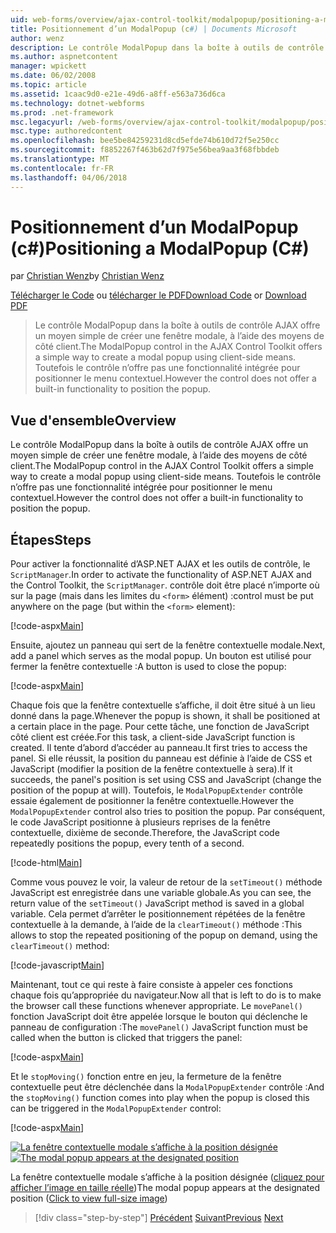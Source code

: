 ```yaml
---
uid: web-forms/overview/ajax-control-toolkit/modalpopup/positioning-a-modalpopup-cs
title: Positionnement d’un ModalPopup (c#) | Documents Microsoft
author: wenz
description: Le contrôle ModalPopup dans la boîte à outils de contrôle AJAX offre un moyen simple de créer une fenêtre modale, à l’aide des moyens de côté client. Toutefois le contrôle n’offre pas un...
ms.author: aspnetcontent
manager: wpickett
ms.date: 06/02/2008
ms.topic: article
ms.assetid: 1caac9d0-e21e-49d6-a8ff-e563a736d6ca
ms.technology: dotnet-webforms
ms.prod: .net-framework
msc.legacyurl: /web-forms/overview/ajax-control-toolkit/modalpopup/positioning-a-modalpopup-cs
msc.type: authoredcontent
ms.openlocfilehash: bee5be84259231d8cd5efde74b610d72f5e250cc
ms.sourcegitcommit: f8852267f463b62d7f975e56bea9aa3f68fbbdeb
ms.translationtype: MT
ms.contentlocale: fr-FR
ms.lasthandoff: 04/06/2018
---
```

<a name="positioning-a-modalpopup-c"></a><span data-ttu-id="70b46-104">Positionnement d’un ModalPopup (c#)</span><span class="sxs-lookup"><span data-stu-id="70b46-104">Positioning a ModalPopup (C#)</span></span>
====================
<span data-ttu-id="70b46-105">par [Christian Wenz](https://github.com/wenz)</span><span class="sxs-lookup"><span data-stu-id="70b46-105">by [Christian Wenz](https://github.com/wenz)</span></span>

<span data-ttu-id="70b46-106">[Télécharger le Code](http://download.microsoft.com/download/2/4/0/24052038-f942-4336-905b-b60ae56f0dd5/ModalPopup4.cs.zip) ou [télécharger le PDF](http://download.microsoft.com/download/b/6/a/b6ae89ee-df69-4c87-9bfb-ad1eb2b23373/modalpopup4CS.pdf)</span><span class="sxs-lookup"><span data-stu-id="70b46-106">[Download Code](http://download.microsoft.com/download/2/4/0/24052038-f942-4336-905b-b60ae56f0dd5/ModalPopup4.cs.zip) or [Download PDF](http://download.microsoft.com/download/b/6/a/b6ae89ee-df69-4c87-9bfb-ad1eb2b23373/modalpopup4CS.pdf)</span></span>

> <span data-ttu-id="70b46-107">Le contrôle ModalPopup dans la boîte à outils de contrôle AJAX offre un moyen simple de créer une fenêtre modale, à l’aide des moyens de côté client.</span><span class="sxs-lookup"><span data-stu-id="70b46-107">The ModalPopup control in the AJAX Control Toolkit offers a simple way to create a modal popup using client-side means.</span></span> <span data-ttu-id="70b46-108">Toutefois le contrôle n’offre pas une fonctionnalité intégrée pour positionner le menu contextuel.</span><span class="sxs-lookup"><span data-stu-id="70b46-108">However the control does not offer a built-in functionality to position the popup.</span></span>


## <a name="overview"></a><span data-ttu-id="70b46-109">Vue d'ensemble</span><span class="sxs-lookup"><span data-stu-id="70b46-109">Overview</span></span>

<span data-ttu-id="70b46-110">Le contrôle ModalPopup dans la boîte à outils de contrôle AJAX offre un moyen simple de créer une fenêtre modale, à l’aide des moyens de côté client.</span><span class="sxs-lookup"><span data-stu-id="70b46-110">The ModalPopup control in the AJAX Control Toolkit offers a simple way to create a modal popup using client-side means.</span></span> <span data-ttu-id="70b46-111">Toutefois le contrôle n’offre pas une fonctionnalité intégrée pour positionner le menu contextuel.</span><span class="sxs-lookup"><span data-stu-id="70b46-111">However the control does not offer a built-in functionality to position the popup.</span></span>

## <a name="steps"></a><span data-ttu-id="70b46-112">Étapes</span><span class="sxs-lookup"><span data-stu-id="70b46-112">Steps</span></span>

<span data-ttu-id="70b46-113">Pour activer la fonctionnalité d’ASP.NET AJAX et les outils de contrôle, le `ScriptManager`.</span><span class="sxs-lookup"><span data-stu-id="70b46-113">In order to activate the functionality of ASP.NET AJAX and the Control Toolkit, the `ScriptManager`.</span></span> <span data-ttu-id="70b46-114">contrôle doit être placé n’importe où sur la page (mais dans les limites du `<form>` élément) :</span><span class="sxs-lookup"><span data-stu-id="70b46-114">control must be put anywhere on the page (but within the `<form>` element):</span></span>

[!code-aspx[Main](positioning-a-modalpopup-cs/samples/sample1.aspx)]

<span data-ttu-id="70b46-115">Ensuite, ajoutez un panneau qui sert de la fenêtre contextuelle modale.</span><span class="sxs-lookup"><span data-stu-id="70b46-115">Next, add a panel which serves as the modal popup.</span></span> <span data-ttu-id="70b46-116">Un bouton est utilisé pour fermer la fenêtre contextuelle :</span><span class="sxs-lookup"><span data-stu-id="70b46-116">A button is used to close the popup:</span></span>

[!code-aspx[Main](positioning-a-modalpopup-cs/samples/sample2.aspx)]

<span data-ttu-id="70b46-117">Chaque fois que la fenêtre contextuelle s’affiche, il doit être situé à un lieu donné dans la page.</span><span class="sxs-lookup"><span data-stu-id="70b46-117">Whenever the popup is shown, it shall be positioned at a certain place in the page.</span></span> <span data-ttu-id="70b46-118">Pour cette tâche, une fonction de JavaScript côté client est créée.</span><span class="sxs-lookup"><span data-stu-id="70b46-118">For this task, a client-side JavaScript function is created.</span></span> <span data-ttu-id="70b46-119">Il tente d’abord d’accéder au panneau.</span><span class="sxs-lookup"><span data-stu-id="70b46-119">It first tries to access the panel.</span></span> <span data-ttu-id="70b46-120">Si elle réussit, la position du panneau est définie à l’aide de CSS et JavaScript (modifier la position de la fenêtre contextuelle à sera).</span><span class="sxs-lookup"><span data-stu-id="70b46-120">If it succeeds, the panel's position is set using CSS and JavaScript (change the position of the popup at will).</span></span> <span data-ttu-id="70b46-121">Toutefois, le `ModalPopupExtender` contrôle essaie également de positionner la fenêtre contextuelle.</span><span class="sxs-lookup"><span data-stu-id="70b46-121">However the `ModalPopupExtender` control also tries to position the popup.</span></span> <span data-ttu-id="70b46-122">Par conséquent, le code JavaScript positionne à plusieurs reprises de la fenêtre contextuelle, dixième de seconde.</span><span class="sxs-lookup"><span data-stu-id="70b46-122">Therefore, the JavaScript code repeatedly positions the popup, every tenth of a second.</span></span>

[!code-html[Main](positioning-a-modalpopup-cs/samples/sample3.html)]

<span data-ttu-id="70b46-123">Comme vous pouvez le voir, la valeur de retour de la `setTimeout()` méthode JavaScript est enregistrée dans une variable globale.</span><span class="sxs-lookup"><span data-stu-id="70b46-123">As you can see, the return value of the `setTimeout()` JavaScript method is saved in a global variable.</span></span> <span data-ttu-id="70b46-124">Cela permet d’arrêter le positionnement répétées de la fenêtre contextuelle à la demande, à l’aide de la `clearTimeout()` méthode :</span><span class="sxs-lookup"><span data-stu-id="70b46-124">This allows to stop the repeated positioning of the popup on demand, using the `clearTimeout()` method:</span></span>

[!code-javascript[Main](positioning-a-modalpopup-cs/samples/sample4.js)]

<span data-ttu-id="70b46-125">Maintenant, tout ce qui reste à faire consiste à appeler ces fonctions chaque fois qu’appropriée du navigateur.</span><span class="sxs-lookup"><span data-stu-id="70b46-125">Now all that is left to do is to make the browser call these functions whenever appropriate.</span></span> <span data-ttu-id="70b46-126">Le `movePanel()` fonction JavaScript doit être appelée lorsque le bouton qui déclenche le panneau de configuration :</span><span class="sxs-lookup"><span data-stu-id="70b46-126">The `movePanel()` JavaScript function must be called when the button is clicked that triggers the panel:</span></span>

[!code-aspx[Main](positioning-a-modalpopup-cs/samples/sample5.aspx)]

<span data-ttu-id="70b46-127">Et le `stopMoving()` fonction entre en jeu, la fermeture de la fenêtre contextuelle peut être déclenchée dans la `ModalPopupExtender` contrôle :</span><span class="sxs-lookup"><span data-stu-id="70b46-127">And the `stopMoving()` function comes into play when the popup is closed this can be triggered in the `ModalPopupExtender` control:</span></span>

[!code-aspx[Main](positioning-a-modalpopup-cs/samples/sample6.aspx)]


<span data-ttu-id="70b46-128">[![La fenêtre contextuelle modale s’affiche à la position désignée](positioning-a-modalpopup-cs/_static/image2.png)](positioning-a-modalpopup-cs/_static/image1.png)</span><span class="sxs-lookup"><span data-stu-id="70b46-128">[![The modal popup appears at the designated position](positioning-a-modalpopup-cs/_static/image2.png)](positioning-a-modalpopup-cs/_static/image1.png)</span></span>

<span data-ttu-id="70b46-129">La fenêtre contextuelle modale s’affiche à la position désignée ([cliquez pour afficher l’image en taille réelle](positioning-a-modalpopup-cs/_static/image3.png))</span><span class="sxs-lookup"><span data-stu-id="70b46-129">The modal popup appears at the designated position ([Click to view full-size image](positioning-a-modalpopup-cs/_static/image3.png))</span></span>

> [!div class="step-by-step"]
> <span data-ttu-id="70b46-130">[Précédent](handling-postbacks-from-a-modalpopup-cs.md)
> [Suivant](launching-a-modal-popup-window-from-server-code-vb.md)</span><span class="sxs-lookup"><span data-stu-id="70b46-130">[Previous](handling-postbacks-from-a-modalpopup-cs.md)
[Next](launching-a-modal-popup-window-from-server-code-vb.md)</span></span>
